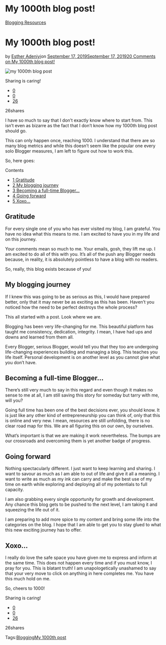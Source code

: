 # My 1000th blog post!

[Blogging Resources](https://estheradeniyi.com/category/blogging-resources/)
# My 1000th blog post!

by [Esther Adeniyi](https://estheradeniyi.com/author/esther-adeniyi/)on [September 17, 2019September 17, 2019](https://estheradeniyi.com/my-1000th-blog-post/)[20 Comments on My 1000th blog post!](https://estheradeniyi.com/my-1000th-blog-post/#comments)

![my 1000th blog post](https://estheradeniyi.com/wp-content/uploads/2019/09/my-1000th-post-1-800x540.png)

Sharing is caring!

- [0](https://www.facebook.com/sharer/sharer.php?u=https%3A%2F%2Festheradeniyi.com%2Fmy-1000th-blog-post%2F&amp;t=My%201000th%20blog%20post%21)
- [0](https://twitter.com/intent/tweet?text=My%201000th%20blog%20post%21&amp;url=https%3A%2F%2Festheradeniyi.com%2Fmy-1000th-blog-post%2F)
- [26](#)

26shares

I have so much to say that I don&#x2019;t exactly know where to start from. This isn&#x2019;t even as bizarre as the fact that I don&#x2019;t know how my 1000th blog post should go.

This can only happen once, reaching 1000. I understand that there are so many blog metrics and while this doesn&#x2019;t seem like the popular one every solo Blogger measures, I am left to figure out how to work this.

So, here goes:

Contents

- [1 Gratitude](#Gratitude)
- [2 My blogging journey](#My_blogging_journey)
- [3 Becoming a full-time Blogger&#x2026;](#Becoming_a_full-time_Blogger8230)
- [4 Going forward](#Going_forward)
- [5 Xoxo&#x2026;](#Xoxo8230)

## Gratitude

For every single one of you who has ever visited my blog, I am grateful. You have no idea what this means to me. I am excited to have you in my life and on this journey.

Your comments mean so much to me. Your emails, gosh, they lift me up. I am excited to do all of this with you. It&#x2019;s all of the push any Blogger needs because, in reality, it is absolutely pointless to have a blog with no readers.

So, really, this blog exists because of you!

## My blogging journey

If I knew this was going to be as serious as this, I would have prepared better, only that it may never be as exciting as this has been. Haven&#x2019;t you noticed how the need to be perfect destroys the whole process?

This all started with a post. Look where we are.

Blogging has been very life-changing for me. This beautiful platform has taught me consistency, dedication, integrity. I mean, I have had ups and downs and learned from them all.

Every Blogger, serious Blogger, would tell you that they too are undergoing life-changing experiences building and managing a blog. This teaches you life itself. Personal development is on another level as you cannot give what you don&#x2019;t have.

## Becoming a full-time Blogger&#x2026;

There&#x2019;s still very much to say in this regard and even though it makes no sense to me at all, I am still saving this story for someday but tarry with me, will you?&#xA0;

Going full time has been one of the best decisions ever, you should know. It is just like any other kind of entrepreneurship you can think of, only that this is online and very new. I mean, resources are still unfolding, there is no clear road map for this. We are all figuring this on our own, by ourselves.&#xA0;

What&#x2019;s important is that we are making it work nevertheless. The bumps are our crossroads and overcoming them is yet another badge of progress.&#xA0;

## Going forward

Nothing spectacularly different. I just want to keep learning and sharing. I want to savour as much as I am able to out of life and give it all a meaning. I want to write as much as my ink can carry and make the best use of my time on earth while exploring and deploying all of my potentials to full capacity.&#xA0;

I am also grabbing every single opportunity for growth and development. Any chance this blog gets to be pushed to the next level, I am taking it and squeezing the life out of it.&#xA0;

I am preparing to add more spice to my content and bring some life into the categories on the blog. I hope that I am able to get you to stay glued to what this new exciting journey has to offer.&#xA0;

## Xoxo&#x2026;

I really do love the safe space you have given me to express and inform at the same time. This does not happen every time and if you must know, I pray for you. This is blatant truth! I am unapologetically unashamed to say that your very move to click on anything in here completes me. You have this much hold on me.&#xA0;

So, cheers to 1000!

Sharing is caring!

- [0](https://www.facebook.com/sharer/sharer.php?u=https%3A%2F%2Festheradeniyi.com%2Fmy-1000th-blog-post%2F&amp;t=My%201000th%20blog%20post%21)
- [0](https://twitter.com/intent/tweet?text=My%201000th%20blog%20post%21&amp;url=https%3A%2F%2Festheradeniyi.com%2Fmy-1000th-blog-post%2F)
- [26](#)

26shares

Tags:[Blogging](https://estheradeniyi.com/tag/blogging/)[My 1000th post](https://estheradeniyi.com/tag/my-1000th-post/)